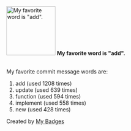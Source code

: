<img src="https://my-badges.github.io/my-badges/favorite-word.png" alt="My favorite word is &quot;add&quot;." title="My favorite word is &quot;add&quot;." width="128">
<strong>My favorite word is &quot;add&quot;.</strong>
<br><br>

My favorite commit message words are:

1. add (used 1208 times)
2. update (used 639 times)
3. function (used 594 times)
4. implement (used 558 times)
5. new (used 428 times)


Created by <a href="https://github.com/my-badges/my-badges">My Badges</a>